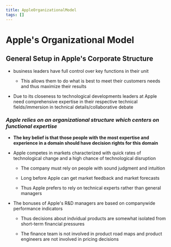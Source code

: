```yaml
---
title: AppleOrganizationalModel
tags: []
---
```


# Apple's Organizational Model


## General Setup in Apple's Corporate Structure 

-  business leaders have full control over key functions in their unit 

    - This allows them to do what is best to meet their customers needs and thus maximize their results 

- Due to its closeness to technological developments leaders at Apple need comprehensive expertise in their respective technical fields/immersion in technical details/collaborative debate


### _Apple relies on an organizational structure which centers on functional expertise_

- **The key belief is that those people with the most expertise and experience in a domain should have decision rights for this domain**

- Apple competes in markets characterized with quick rates of technological change and a high chance of technological disruption 

    - The company must rely on people with sound judgment and intuition 

    - Long before Apple can get market feedback and market forecasts 

    - Thus Apple prefers to rely on technical experts rather than general managers 


- The bonuses of Apple's R&D managers are based on companywide performance indicators 

    - Thus decisions about indvidual products are somewhat isolated from short-term financial pressures 

    - The finance team is not involved in product road maps and product engineers are not involved in pricing decisions
